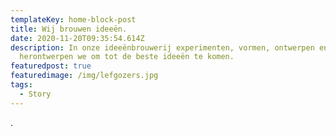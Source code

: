 ```yaml
---
templateKey: home-block-post
title: Wij brouwen ideeën.
date: 2020-11-20T09:35:54.614Z
description: In onze ideeënbrouwerij experimenten, vormen, ontwerpen en
  herontwerpen we om tot de beste ideeën te komen.
featuredpost: true
featuredimage: /img/lefgozers.jpg
tags:
  - Story
---
```

.
